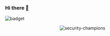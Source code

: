 ### Hi there 👋

![badget](https://img.shields.io/static/v1?label=%3CLABEL%3E&message=%3CMESSAGE%3E&color=%3CCOLOR%3E)<p align=center>![security-champions](https://img.shields.io/static/v1?label=security_champs&message=BichaoEhChamp&color=orange) </p>